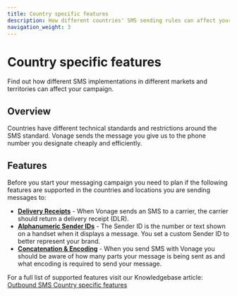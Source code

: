```yaml
---
title: Country specific features
description: How different countries' SMS sending rules can affect your campaign.
navigation_weight: 3
---
```


# Country specific features

Find out how different SMS implementations in different markets and territories can affect your campaign.

## Overview

Countries have different technical standards and restrictions around the SMS standard. Vonage sends the message you give us to the phone number you designate cheaply and efficiently.

## Features

Before you start your messaging campaign you need to plan if the following features are supported in the countries and locations you are sending messages to:

- **[Delivery Receipts](/messaging/sms/guides/delivery-receipts)** - When Vonage sends an SMS to a carrier, the carrier should return a delivery receipt (DLR).
- **[Alphanumeric Sender IDs](/messaging/sms/guides/custom-sender-id)** - The Sender ID is the number or text shown on a handset when it displays a message. You set a custom Sender ID to better represent your brand.
- **[Concatenation & Encoding](/messaging/sms/guides/concatenation-and-encoding)** - When you send SMS with Vonage you should be aware of how many parts your message is being sent as and what encoding is required to send your message.

For a full list of supported features visit our Knowledgebase article: [Outbound SMS Country specific features](https://help.nexmo.com/hc/en-us/articles/115011781468)
